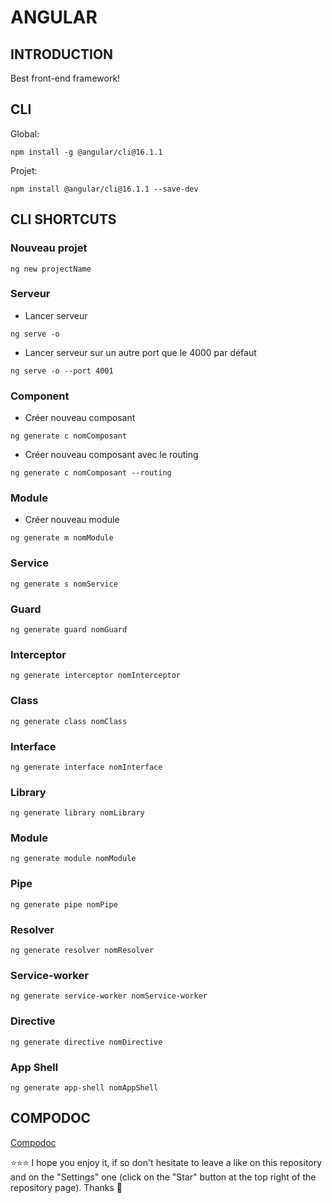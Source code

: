 # ANGULAR
## INTRODUCTION
Best front-end framework!
## CLI
Global:
```shell
npm install -g @angular/cli@16.1.1
```
Projet:
```shell
npm install @angular/cli@16.1.1 --save-dev
```
## CLI SHORTCUTS
### Nouveau projet
```shell
ng new projectName
```
### Serveur
- Lancer serveur
```shell
ng serve -o
```
- Lancer serveur sur un autre port que le 4000 par défaut
```shell
ng serve -o --port 4001
```
### Component
- Créer nouveau composant
```shell
ng generate c nomComposant
```
- Créer nouveau composant avec le routing
```shell
ng generate c nomComposant --routing
```
### Module
- Créer nouveau module

```shell
ng generate m nomModule
```
### Service
```shell
ng generate s nomService
```
### Guard
```shell
ng generate guard nomGuard
```
### Interceptor
```shell
ng generate interceptor nomInterceptor
```
### Class
```shell
ng generate class nomClass
```
### Interface
```shell
ng generate interface nomInterface
```
### Library
```shell
ng generate library nomLibrary
```
### Module
```shell
ng generate module nomModule
```
### Pipe
```shell
ng generate pipe nomPipe
```
### Resolver
```shell
ng generate resolver nomResolver
```
### Service-worker
```shell
ng generate service-worker nomService-worker
```
### Directive
```shell
ng generate directive nomDirective
```
### App Shell
```shell
ng generate app-shell nomAppShell
```
## COMPODOC
[Compodoc](http://localhost:8080)

⭐⭐⭐ I hope you enjoy it, if so don't hesitate to leave a like on this repository and on the "Settings" one (click on the "Star" button at the top right of the repository page). Thanks 🤗

